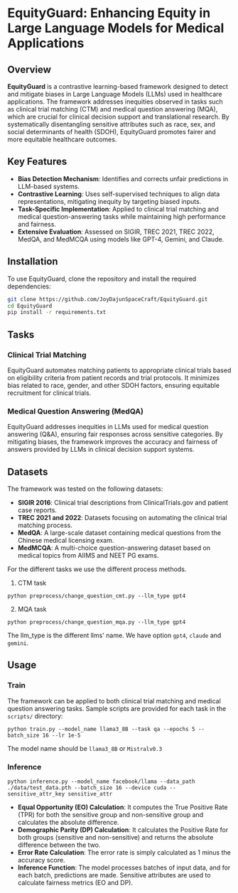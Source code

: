 # EquityGuard: Enhancing Equity in Large Language Models for Medical Applications

## Overview

**EquityGuard** is a contrastive learning-based framework designed to detect and mitigate biases in Large Language Models (LLMs) used in healthcare applications. The framework addresses inequities observed in tasks such as clinical trial matching (CTM) and medical question answering (MQA), which are crucial for clinical decision support and translational research. By systematically disentangling sensitive attributes such as race, sex, and social determinants of health (SDOH), EquityGuard promotes fairer and more equitable healthcare outcomes.

## Key Features

- **Bias Detection Mechanism**: Identifies and corrects unfair predictions in LLM-based systems.
- **Contrastive Learning**: Uses self-supervised techniques to align data representations, mitigating inequity by targeting biased inputs.
- **Task-Specific Implementation**: Applied to clinical trial matching and medical question-answering tasks while maintaining high performance and fairness.
- **Extensive Evaluation**: Assessed on SIGIR, TREC 2021, TREC 2022, MedQA, and MedMCQA using models like GPT-4, Gemini, and Claude.

## Installation

To use EquityGuard, clone the repository and install the required dependencies:

```bash
git clone https://github.com/JoyDajunSpaceCraft/EquityGuard.git
cd EquityGuard
pip install -r requirements.txt
```

## Tasks

### Clinical Trial Matching

EquityGuard automates matching patients to appropriate clinical trials based on eligibility criteria from patient records and trial protocols. It minimizes bias related to race, gender, and other SDOH factors, ensuring equitable recruitment for clinical trials.

### Medical Question Answering (MedQA)

EquityGuard addresses inequities in LLMs used for medical question answering (Q&A), ensuring fair responses across sensitive categories. By mitigating biases, the framework improves the accuracy and fairness of answers provided by LLMs in clinical decision support systems.

## Datasets

The framework was tested on the following datasets:

- **SIGIR 2016**: Clinical trial descriptions from ClinicalTrials.gov and patient case reports.
- **TREC 2021 and 2022**: Datasets focusing on automating the clinical trial matching process.
- **MedQA**: A large-scale dataset containing medical questions from the Chinese medical licensing exam.
- **MedMCQA**: A multi-choice question-answering dataset based on medical topics from AIIMS and NEET PG exams.

For the different tasks we use the different process methods.
1. CTM task
```
python preprocess/change_question_cmt.py --llm_type gpt4 
```

2. MQA task

```
python preprocess/change_question_mqa.py --llm_type gpt4
```

The llm_type is the different llms' name. We have option `gpt4`, `claude` and `gemini`.


## Usage


### Train

The framework can be applied to both clinical trial matching and medical question answering tasks. Sample scripts are provided for each task in the `scripts/` directory:
```
python train.py --model_name llama3_8B --task qa --epochs 5 --batch_size 16 --lr 1e-5

```

The model name should be `llama3_8B` or `Mistralv0.3`


### Inference

```
python inference.py --model_name facebook/llama --data_path ./data/test_data.pth --batch_size 16 --device cuda --sensitive_attr_key sensitive_attr
```


- **Equal Opportunity (EO) Calculation**: It computes the True Positive Rate (TPR) for both the sensitive group and non-sensitive group and calculates the absolute difference.
- **Demographic Parity (DP) Calculation**: It calculates the Positive Rate for both groups (sensitive and non-sensitive) and returns the absolute difference between the two.
- **Error Rate Calculation**: The error rate is simply calculated as 1 minus the accuracy score.
- **Inference Function**: The model processes batches of input data, and for each batch, predictions are made. Sensitive attributes are used to calculate fairness metrics (EO and DP).


